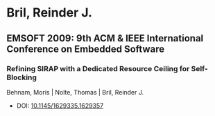 # Bril, Reinder J.

## EMSOFT 2009: 9th ACM & IEEE International Conference on Embedded Software

### Refining SIRAP with a Dedicated Resource Ceiling for Self-Blocking
Behnam, Moris | Nolte, Thomas | Bril, Reinder J.
* DOI: [10.1145/1629335.1629357](https://doi.org/10.1145/1629335.1629357)

